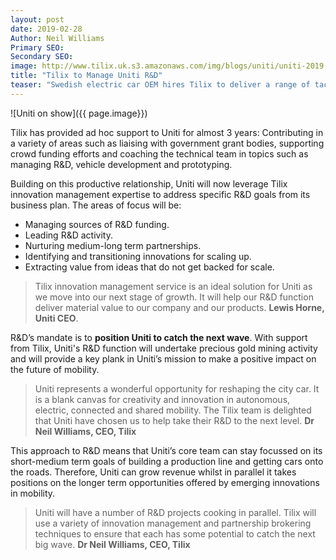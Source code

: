 ```yaml
---
layout: post
date: 2019-02-28
Author: Neil Williams  
Primary SEO:  
Secondary SEO:
image: http://www.tilix.uk.s3.amazonaws.com/img/blogs/uniti/uniti-2019.jpg
title: "Tilix to Manage Uniti R&D"
teaser: "Swedish electric car OEM hires Tilix to deliver a range of tactical and strategic services."
---
```

![Uniti on show]({{ page.image}})

Tilix has provided ad hoc support to Uniti for almost 3 years: Contributing in a variety of areas such as liaising with government grant bodies, supporting crowd funding efforts and coaching the technical team in topics such as managing R&D, vehicle development and prototyping.

Building on this productive relationship, Uniti will now leverage Tilix innovation management expertise to address specific R&D goals from its business plan. The areas of focus will be:

- Managing sources of R&D funding.
- Leading R&D activity.
- Nurturing medium-long term partnerships.
- Identifying and transitioning innovations for scaling up.
- Extracting value from ideas that do not get backed for scale.

> Tilix innovation management service is an ideal solution for Uniti as we move into our next stage of growth. It will help our R&D function deliver material value to our company and our products. **Lewis Horne, Uniti CEO**.

R&D’s mandate is to **position Uniti to catch the next wave**. With support from Tilix, Uniti's R&D function will undertake precious gold mining activity and will provide a key plank in Uniti’s mission to make a positive impact on the future of mobility.

> Uniti represents a wonderful opportunity for reshaping the city car. It is a blank canvas for creativity and innovation in autonomous, electric, connected and shared mobility. The Tilix team is delighted that Uniti have chosen us to help take their R&D to the next level. **Dr Neil Williams, CEO, Tilix**

This approach to R&D means that Uniti’s core team can stay focussed on its short-medium term goals of building a production line and getting cars onto the roads. Therefore, Uniti can grow revenue whilst in parallel it takes positions on the longer term opportunities offered by emerging innovations in mobility.

> Uniti will have a number of R&D projects cooking in parallel. Tilix will use a variety of innovation management and partnership brokering techniques to ensure that each has some potential to catch the next big wave. **Dr Neil Williams, CEO, Tilix**
